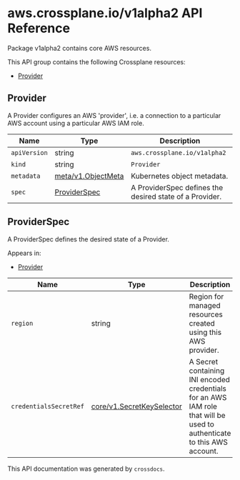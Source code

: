 # aws.crossplane.io/v1alpha2 API Reference

Package v1alpha2 contains core AWS resources.

This API group contains the following Crossplane resources:

* [Provider](#Provider)

## Provider

A Provider configures an AWS &#39;provider&#39;, i.e. a connection to a particular AWS account using a particular AWS IAM role.


Name | Type | Description
-----|------|------------
`apiVersion` | string | `aws.crossplane.io/v1alpha2`
`kind` | string | `Provider`
`metadata` | [meta/v1.ObjectMeta](https://kubernetes.io/docs/reference/generated/kubernetes-api/v1.15/#objectmeta-v1-meta) | Kubernetes object metadata.
`spec` | [ProviderSpec](#ProviderSpec) | A ProviderSpec defines the desired state of a Provider.



## ProviderSpec

A ProviderSpec defines the desired state of a Provider.

Appears in:

* [Provider](#Provider)


Name | Type | Description
-----|------|------------
`region` | string | Region for managed resources created using this AWS provider.
`credentialsSecretRef` | [core/v1.SecretKeySelector](https://kubernetes.io/docs/reference/generated/kubernetes-api/v1.15/#secretkeyselector-v1-core) | A Secret containing INI encoded credentials for an AWS IAM role that will be used to authenticate to this AWS account.



This API documentation was generated by `crossdocs`.